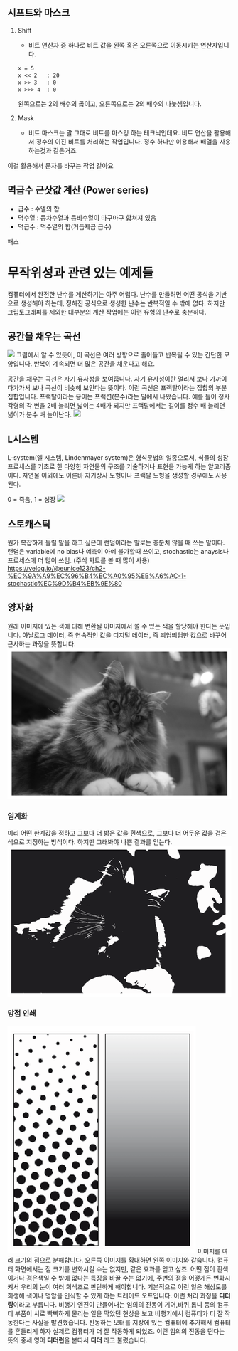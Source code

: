 ## 시프트와 마스크

1. Shift

   - 비트 연산자 중 하나로 비트 값을 왼쪽 혹은 오른쪽으로 이동시키는 연산자입니다.

   ```
   x = 5
   x << 2   : 20
   x >> 3   : 0
   x >>> 4  : 0
   ```

   왼쪽으로는 2의 배수의 곱이고, 오른쪽으로는 2의 배수의 나눗셈입니다.

2. Mask
   - 비트 마스크는 말 그대로 비트를 마스킹 하는 테크닉인데요. 비트 연산을 활용해서 정수의 이진 비트를 처리하는 작업입니다. 정수 하나만 이용해서 배열을 사용하는것과 같은거죠.

이걸 활용해서 문자를 바꾸는 작업 같아요

## 멱급수 근삿값 계산 (Power series)

- 급수 : 수열의 합
- 멱수열 : 등차수열과 등비수열이 마구마구 합쳐져 있음
- 멱급수 : 멱수열의 합(거듭제곱 급수)

패스

# 무작위성과 관련 있는 예제들

컴퓨터에서 완전한 난수를 계산하기는 아주 어렵다. 난수를 만들려면 어떤 공식을 기반으로 생성해야 하는데, 정해진 공식으로 생성한 난수는 반복적일 수 밖에 없다.
하지만 크립토그래피를 제외한 대부분의 계산 작업에는 이런 유형의 난수로 충분하다.

## 공간을 채우는 곡선

![](https://upload.wikimedia.org/wikipedia/commons/5/58/Peano_curve.png)
그림에서 알 수 있듯이, 이 곡선은 여러 방향으로 줄어들고 반복될 수 있는 간단한 모양입니다. 반복이 계속되면 더 많은 공간을 채운다고 해요.

공간을 채우는 곡선은 자기 유사성을 보여줍니다. 자기 유사성이란 멀리서 보나 가까이 다가가서 보나 곡선이 비슷해 보인다는 뜻이다. 이런 곡선은 프랙탈이라는 집합의 부분집합입니다. 프랙탈이라는 용어는 프랙션(분수)라는 말에서 나왔습니다. 예를 들어 정사각형의 각 변을 2배 늘리면 넓이는 4배가 되지만 프랙탈에서는 길이를 정수 배 늘리면 넓이가 분수 배 늘어난다.
![](https://w.namu.la/s/c7e0048e2684f2487052b3ba163612908783bb9ad2242b56590a25e6104896c1cb37675ae848c826c3fc930ca59ca71da1c80abde620cb116546d1bd1a69aac0419f75185a80980e7a65de5756edfcd28cab6cd9b1ec52cdc9b4bc62e4f35a0c)

## L시스템

L-system(엘 시스템, Lindenmayer system)은 형식문법의 일종으로서, 식물의 성장 프로세스를 기초로 한 다양한 자연물의 구조를 기술하거나 표현을 가능케 하는 알고리즘이다. 자연물 이외에도 이른바 자기상사 도형이나 프랙탈 도형을 생성할 경우에도 사용된다.

0 = 죽음, 1 = 성장
![](https://mblogthumb-phinf.pstatic.net/20140119_218/at3650_1390138550875wmKSL_JPEG/16-2.JPG?type=w2)

## 스토캐스틱

뭔가 복잡하게 들릴 말을 하고 싶은데 랜덤이라는 말로는 충분치 않을 때 쓰는 말이다.
랜덤은 variable에 no bias나 예측이 아예 불가할때 쓰이고, stochastic는 anaysis나 프로세스에 더 많이 쓰임. (주식 차트를 볼 때 많이 사용)
https://velog.io/@eunice123/ch2-%EC%9A%A9%EC%96%B4%EC%A0%95%EB%A6%AC-1-stochastic%EC%9D%B4%EB%9E%80

## 양자화

원래 이미지에 있는 색에 대해 변환될 이미지에서 쓸 수 있는 색을 할당해야 한다는 뜻입니다.
아날로그 데이터, 즉 연속적인 값을 디지털 데이터, 즉 띄엄띄엄한 값으로 바꾸어 근사하는 과정을 뜻합니다.
![](원본.png)

### 임계화

미리 어떤 한계값을 정하고 그보다 더 밝은 값을 흰색으로, 그보다 더 어두운 값을 검은색으로 지정하는 방식이다. 하지만 그래봐야 나쁜 결과를 얻는다.
![](임계화.png)

### 망점 인쇄

![](망점%20패턴.png)
이미지를 여러 크기의 점으로 분해합니다. 오른쪽 이미지를 확대하면 왼쪽 이미지와 같습니다. 컴퓨터 화면에서는 점 크기를 변화시킬 수는 없지만, 같은 효과를 얻고 싶죠. 어떤 점이 흰색이거나 검은색일 수 밖에 없다는 특징을 바꿀 수는 없기에, 주변의 점을 어떻게든 변화시켜서 우리의 눈이 여러 회색조로 판단하게 해야합니다. 기본적으로 이런 일은 해상도를 희생해 색이나 명암을 인식할 수 있게 하는 트레이드 오프입니다. 이런 처리 과정을 **디더링**이라고 부릅니다. 비행기 엔진이 만들어내는 임의의 진동이 기어,바퀴,톱니 등의 컴퓨터 부품이 서로 빡빡하게 물리는 일을 막았던 현상을 보고 비행기에서 컴퓨터가 더 잘 작동한다는 사실을 발견했습니다. 진동하는 모터를 지상에 있는 컴퓨터에 추가해서 컴퓨터를 흔들리게 하자 실제로 컴퓨터가 더 잘 작동하게 되었죠. 이런 임의의 진동을 떤다는 뜻의 중세 영어 **디더런**을 본따서 **디더** 라고 불렀습니다.
